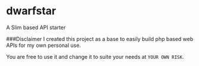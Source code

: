 # dwarfstar
A Slim based API starter

###Disclaimer
I created this project as a base to easily build php based web APIs for my own personal use.

You are free to use it and change it to suite your needs at `YOUR OWN RISK`.
